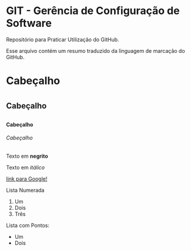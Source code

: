 # GIT - Gerência de Configuração de Software
Repositório para Praticar Utilização do GitHub.

Esse arquivo contém um resumo traduzido da linguagem
de marcação do GitHub.

# Cabeçalho <h1>
## Cabeçalho <h2>
#### Cabeçalho <h4>
###### Cabeçalho <h6>

Texto em **negrito**

Texto em *itálico*

[link para Google!](http://google.com)

Lista Numerada

1. Um
2. Dois
3. Três

Lista com Pontos:

* Um
* Dois
